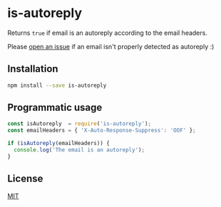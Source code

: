 
# is-autoreply

Returns `true` if email is an autoreply according to the email headers.

Please [open an issue](https://github.com/walling/is-autoreply/issues) if an email isn't properly detected as autoreply :)


## Installation

```bash
npm install --save is-autoreply
```

## Programmatic usage

```js
const isAutoreply  = require('is-autoreply');
const emailHeaders = { 'X-Auto-Response-Suppress': 'OOF' };

if (isAutoreply(emailHeaders)) {
  console.log('The email is an autoreply');
}
```

## License

[MIT](LICENSE)
